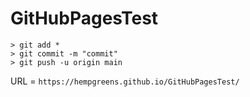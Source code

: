 # GitHubPagesTest

```
> git add *
> git commit -m "commit"
> git push -u origin main
```

URL = `https://hempgreens.github.io/GitHubPagesTest/`